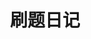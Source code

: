 ---
title: "刷题日记"
description: "有时是 DP，有时是 PTSD。欢迎来到我的刷题修行日记。"
image: 
style:
    background: "#2a9d8f"
    color: "#fff"
---